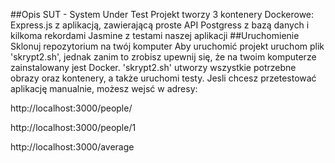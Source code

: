 ##Opis
SUT - System Under Test
Projekt tworzy 3 kontenery Dockerowe:
Express.js z aplikacją, zawierającą proste API
Postgress z bazą danych i kilkoma rekordami
Jasmine z testami naszej aplikacji
##Uruchomienie
Sklonuj repozytorium na twój komputer
Aby uruchomić projekt uruchom plik 'skrypt2.sh', jednak zanim to zrobisz upewnij się,
że na twoim komputerze zainstalowany jest Docker.
'skrypt2.sh' utworzy wszystkie potrzebne obrazy oraz kontenery,
a także uruchomi testy.
Jesli chcesz przetestować aplikację manualnie, możesz wejsć w adresy:


http://localhost:3000/people/


http://localhost:3000/people/1


http://localhost:3000/average
##
